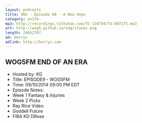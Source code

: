 ```yaml
---
layout: podcasts
title: ON2 - Episode 00 - A New Hope
category: on2fm
mp3: http://recordings.talkshoe.com/TC-134794/TS-897175.mp3
art: http://wog5.github.io/img/itunes.png
length: 26652707
ad: Harrys
adlink: http://harrys.com
---
```


## WOG5FM END OF AN ERA

- Hosted by: KG
- Title: EPISODE9 - WOG5FM
- Time: 09/10/2014 09:00 PM EDT
- Episode Notes: 
- Week 1 Fantasy & Injuries 
- Week 2 Picks 
- Ray Rice Video
- Goddell Future 
- FIBA KD DRose